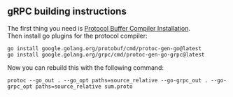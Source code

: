 ## gRPC building instructions

The first thing you need is [Protocol Buffer Compiler Installation](https://protobuf.dev/installation/).  
Then install go plugins for the protocol compiler:

```shell
go install google.golang.org/protobuf/cmd/protoc-gen-go@latest
go install google.golang.org/grpc/cmd/protoc-gen-go-grpc@latest
```

Now you can rebuild this with the following command:

```shell
protoc --go_out . --go_opt paths=source_relative --go-grpc_out . --go-grpc_opt paths=source_relative sum.proto
```
